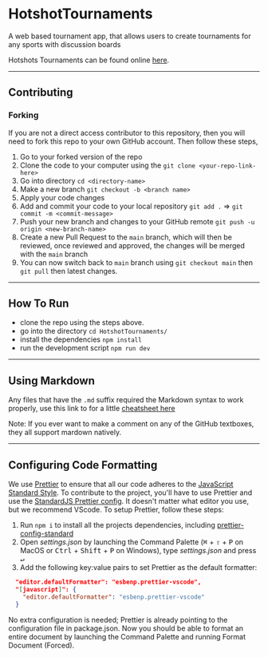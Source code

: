 # HotshotTournaments

A web based tournament app, that allows users to create tournaments for any sports with discussion boards

Hotshots Tournaments can be found online [here](https://hotshot-tournaments.herokuapp.com).

---

## Contributing

### Forking

If you are not a direct access contributor to this repository, then you will need to fork this repo to your own GitHub account. Then follow these steps,

1. Go to your forked version of the repo
2. Clone the code to your computer using the `git clone <your-repo-link-here>`
3. Go into directory `cd <directory-name>`
4. Make a new branch `git checkout -b <branch name>`
5. Apply your code changes
6. Add and commit your code to your local repository `git add .` => `git commit -m <commit-message>`
7. Push your new branch and changes to your GitHub remote `git push -u origin <new-branch-name>`
8. Create a new Pull Request to the `main` branch, which will then be reviewed, once reviewed and approved, the changes will be merged with the `main` branch
9. You can now switch back to `main` branch using `git checkout main` then `git pull` then latest changes.

---

## How To Run

- clone the repo using the steps above.
- go into the directory `cd HotshotTournaments/`
- install the dependencies `npm install`
- run the development script `npm run dev`

---

## Using Markdown

Any files that have the `.md` suffix required the Markdown syntax to work properly, use this link to for a little [cheatsheet here](https://guides.github.com/pdfs/markdown-cheatsheet-online.pdf)

Note: If you ever want to make a comment on any of the GitHub textboxes, they all support mardown natively.

---

## Configuring Code Formatting

We use [Prettier](https://prettier.io/) to ensure that all our code adheres to the [JavaScript Standard Style](https://standardjs.com/rules.html). To contribute to the project, you'll have to use Prettier and use the [StandardJS Prettier config](https://www.npmjs.com/package/prettier-config-standard). It doesn't matter what editor you use, but we recommend VScode. To setup Prettier, follow these steps:

1. Run `npm i` to install all the projects dependencies, including [prettier-config-standard](https://www.npmjs.com/package/prettier-config-standard)
2. Open *settings.json* by launching the Command Palette (<kbd>⌘</kbd> + <kbd>⇧</kbd> + <kbd>P</kbd> on MacOS or <kbd>Ctrl</kbd> + <kbd>Shift</kbd> + <kbd>P</kbd> on Windows), type *settings.json* and press <kbd>↵</kbd>
3. Add the following key:value pairs to set Prettier as the default formatter:
```json
  "editor.defaultFormatter": "esbenp.prettier-vscode",
  "[javascript]": {
    "editor.defaultFormatter": "esbenp.prettier-vscode"
  }
```

No extra configuration is needed; Prettier is already pointing to the configuration file in package.json. Now you should be able to format an entire document by launching the Command Palette and running Format Document (Forced).
